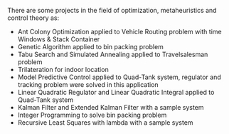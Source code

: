 There are some projects in the field of optimization, metaheuristics and control theory as: 
- Ant Colony Optimization applied to Vehicle Routing problem with time Windows & Stack Container
- Genetic Algorithm applied to bin packing problem
- Tabu Search and Simulated Annealing applied to Travelsalesman problem
- Trilateration for indoor location
- Model Predictive Control applied to Quad-Tank system, regulator and tracking problem were solved in this application
- Linear Quadratic Regulator and Linear Quadratic Integral applied to Quad-Tank system
- Kalman Filter and Extended Kalman Filter with a sample system
- Integer Programming to solve bin packing problem
- Recursive Least Squares with lambda with a sample system 
